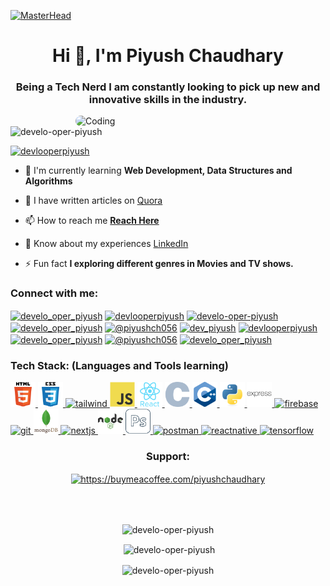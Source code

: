 [![MasterHead](https://user-images.githubusercontent.com/106918656/209438619-25091cdf-a126-4e95-a24c-5efdf8057606.gif)](https://piyushchaudhary.vercel.app/)

<h1 align="center">Hi 👋, I'm Piyush Chaudhary</h1>
<h3 align="center">Being a Tech Nerd I am constantly looking to pick up new and innovative skills in the industry.</h3>

<img align="right" alt="Coding" width="400" src="https://raw.githubusercontent.com/anikakash/anikakash/main/assets/focus-animation.gif?raw=true" style="border-radius: 15px;" />

<p align="left"> <img src="https://komarev.com/ghpvc/?username=develo-oper-piyush&label=Profile%20views&color=0e75b6&style=flat" alt="develo-oper-piyush" /> </p>

<p align="left"> <a href="https://twitter.com/devlooperpiyush" target="_blank"><img src="https://img.shields.io/twitter/follow/devlooperpiyush?logo=twitter&style=for-the-badge" alt="devlooperpiyush" /></a> </p>

-   🌱 I'm currently learning **Web Development, Data Structures and Algorithms**

-   📝 I have written articles on [Quora](https://www.quora.com/profile/Piyush-Chaudhary-463)

-   📫 How to reach me [**Reach Here**](https://piyushchaudhary.vercel.app/)

-   📄 Know about my experiences [LinkedIn](https://www.linkedin.com/in/develo-oper-piyush/)

-   ⚡ Fun fact **I exploring different genres in Movies and TV shows.**

<h3 align="left">Connect with me:</h3>
<p align="left">
<a href="https://dev.to/develo_oper_piyush" target="_blank"><img align="center" src="https://raw.githubusercontent.com/rahuldkjain/github-profile-readme-generator/master/src/images/icons/Social/devto.svg" alt="develo_oper_piyush" height="30" width="40" /></a>
<a href="https://twitter.com/devlooperpiyush" target="_blank"><img align="center" src="https://raw.githubusercontent.com/rahuldkjain/github-profile-readme-generator/master/src/images/icons/Social/twitter.svg" alt="devlooperpiyush" height="30" width="40" /></a>
<a href="https://linkedin.com/in/develo-oper-piyush" target="_blank"><img align="center" src="https://raw.githubusercontent.com/rahuldkjain/github-profile-readme-generator/master/src/images/icons/Social/linked-in-alt.svg" alt="develo-oper-piyush" height="30" width="40" /></a>
<a href="https://instagram.com/piiiyuuushhh" target="_blank"><img align="center" src="https://raw.githubusercontent.com/rahuldkjain/github-profile-readme-generator/master/src/images/icons/Social/instagram.svg" alt="develo_oper_piyush" height="30" width="40" /></a>
<a href="https://medium.com/@piyushch056" target="_blank"><img align="center" src="https://raw.githubusercontent.com/rahuldkjain/github-profile-readme-generator/master/src/images/icons/Social/medium.svg" alt="@piyushch056" height="30" width="40" /></a>
<a href="https://www.codechef.com/users/dev_piyush" target="_blank"><img align="center" src="https://cdn.jsdelivr.net/npm/simple-icons@3.1.0/icons/codechef.svg" alt="dev_piyush" height="30" width="40" /></a>
<a href="https://www.hackerrank.com/devlooperpiyush" target="_blank"><img align="center" src="https://raw.githubusercontent.com/rahuldkjain/github-profile-readme-generator/master/src/images/icons/Social/hackerrank.svg" alt="devlooperpiyush" height="30" width="40" /></a>
<a href="https://www.leetcode.com/develo_oper_piyush" target="_blank"><img align="center" src="https://raw.githubusercontent.com/rahuldkjain/github-profile-readme-generator/master/src/images/icons/Social/leet-code.svg" alt="develo_oper_piyush" height="30" width="40" /></a>
<a href="https://www.hackerearth.com/@piyushch056" target="_blank"><img align="center" src="https://raw.githubusercontent.com/rahuldkjain/github-profile-readme-generator/master/src/images/icons/Social/hackerearth.svg" alt="@piyushch056" height="30" width="40" /></a>
<a href="https://auth.geeksforgeeks.org/user/develo_oper_piyush" target="_blank"><img align="center" src="https://raw.githubusercontent.com/rahuldkjain/github-profile-readme-generator/master/src/images/icons/Social/geeks-for-geeks.svg" alt="develo_oper_piyush" height="30" width="40" /></a>
</p>

<h3 align="left">Tech Stack: (Languages and Tools learning)</h3>
<p align="left"> 
<a href="https://www.w3.org/html/" target="_blank" rel="noreferrer"> <img src="https://raw.githubusercontent.com/devicons/devicon/master/icons/html5/html5-original-wordmark.svg" alt="html5" width="40" height="40"/> </a> 
<a href="https://www.w3schools.com/css/" target="_blank" rel="noreferrer"> <img src="https://raw.githubusercontent.com/devicons/devicon/master/icons/css3/css3-original-wordmark.svg" alt="css3" width="40" height="40"/> </a> 
<a href="https://tailwindcss.com/" target="_blank" rel="noreferrer"> <img src="https://www.vectorlogo.zone/logos/tailwindcss/tailwindcss-icon.svg" alt="tailwind" width="40" height="40"/> </a> 
<a href="https://developer.mozilla.org/en-US/docs/Web/JavaScript" target="_blank" rel="noreferrer"> <img src="https://raw.githubusercontent.com/devicons/devicon/master/icons/javascript/javascript-original.svg" alt="javascript" width="40" height="40"/> </a> 
<a href="https://reactjs.org/" target="_blank" rel="noreferrer"> <img src="https://raw.githubusercontent.com/devicons/devicon/master/icons/react/react-original-wordmark.svg" alt="react" width="40" height="40"/> </a> 
<a href="https://www.cprogramming.com/" target="_blank" rel="noreferrer"> <img src="https://raw.githubusercontent.com/devicons/devicon/master/icons/c/c-original.svg" alt="c" width="40" height="40"/> </a> 
<a href="https://www.w3schools.com/cpp/" target="_blank" rel="noreferrer"> <img src="https://raw.githubusercontent.com/devicons/devicon/master/icons/cplusplus/cplusplus-original.svg" alt="cplusplus" width="40" height="40"/> </a> 
<a href="https://www.python.org" target="_blank" rel="noreferrer"> <img src="https://raw.githubusercontent.com/devicons/devicon/master/icons/python/python-original.svg" alt="python" width="40" height="40"/> </a> 
<a href="https://expressjs.com" target="_blank" rel="noreferrer"> <img src="https://raw.githubusercontent.com/devicons/devicon/master/icons/express/express-original-wordmark.svg" alt="express" width="40" height="40"/> </a> 
<a href="https://firebase.google.com/" target="_blank" rel="noreferrer"> <img src="https://www.vectorlogo.zone/logos/firebase/firebase-icon.svg" alt="firebase" width="40" height="40"/> </a> 
<a href="https://git-scm.com/" target="_blank" rel="noreferrer"> <img src="https://www.vectorlogo.zone/logos/git-scm/git-scm-icon.svg" alt="git" width="40" height="40"/> </a> 
<a href="https://www.mongodb.com/" target="_blank" rel="noreferrer"> <img src="https://raw.githubusercontent.com/devicons/devicon/master/icons/mongodb/mongodb-original-wordmark.svg" alt="mongodb" width="40" height="40"/> </a> 
<a href="https://nextjs.org/" target="_blank" rel="noreferrer"> <img src="https://cdn.worldvectorlogo.com/logos/nextjs-2.svg" alt="nextjs" width="40" height="40"/> </a> 
<a href="https://nodejs.org" target="_blank" rel="noreferrer"> <img src="https://raw.githubusercontent.com/devicons/devicon/master/icons/nodejs/nodejs-original-wordmark.svg" alt="nodejs" width="40" height="40"/> </a> 
<a href="https://www.photoshop.com/en" target="_blank" rel="noreferrer"> <img src="https://raw.githubusercontent.com/devicons/devicon/master/icons/photoshop/photoshop-line.svg" alt="photoshop" width="40" height="40"/> </a> 
<a href="https://postman.com" target="_blank" rel="noreferrer"> <img src="https://www.vectorlogo.zone/logos/getpostman/getpostman-icon.svg" alt="postman" width="40" height="40"/> </a> 
<a href="https://reactnative.dev/" target="_blank" rel="noreferrer"> <img src="https://reactnative.dev/img/header_logo.svg" alt="reactnative" width="40" height="40"/> </a> 
<a href="https://www.tensorflow.org" target="_blank" rel="noreferrer"> <img src="https://www.vectorlogo.zone/logos/tensorflow/tensorflow-icon.svg" alt="tensorflow" width="40" height="40"/> </a> 
</p>

<h3 align="center">Support:</h3>
<p align="center"><a href="https://www.buymeacoffee.com/https://buymeacoffee.com/piyushchaudhary" target="_blank"> <img align="center" src="https://cdn.buymeacoffee.com/buttons/v2/default-yellow.png" height="50" width="210" alt="https://buymeacoffee.com/piyushchaudhary" /></a></p><br /><br />

<p align="center"><img align="center" src="https://github-readme-stats.vercel.app/api/top-langs?username=develo-oper-piyush&show_icons=true&locale=en&layout=compact" alt="develo-oper-piyush" /></p>

<p align="center">&nbsp;<img align="center" src="https://github-readme-stats.vercel.app/api?username=develo-oper-piyush&show_icons=true&locale=en" alt="develo-oper-piyush" /></p>

<p align="center"><img align="center" src="https://github-readme-streak-stats.herokuapp.com/?user=develo-oper-piyush&" alt="develo-oper-piyush" /></p>
